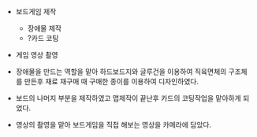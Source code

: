 * 보드게임 제작
  * 장애물 제작
  * ?카드 코팅
* 게임 영상 촬영

* 장애물을 만드는 역할을 맡아 하드보드지와 글루건을 이용하여 직육면체의 구조체를 만든후 
재료 재구매 때 구매한 종이를 이용하여 디자인하였다.
* 보드의 나머지 부분을 제작하였고 맵제작이 끝난후 카드의 코팅작업을 맡아하게 되었다.
* 영상의 촬영을 맡아 보드게임을 직접 해보는 영상을 카메라에 담았다.
